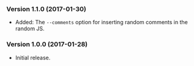 ### Version 1.1.0 (2017-01-30)

- Added: The `--comments` option for inserting random comments in the random JS.


### Version 1.0.0 (2017-01-28)

- Initial release.
